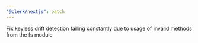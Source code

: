 ```yaml
---
"@clerk/nextjs": patch
---
```


Fix keyless drift detection failing constantly due to usage of invalid methods from the fs module
